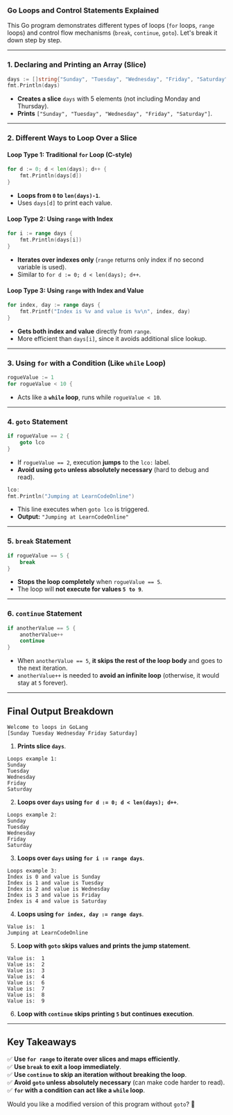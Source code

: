 ### **Go Loops and Control Statements Explained**

This Go program demonstrates different types of loops (`for` loops, `range` loops) and control flow mechanisms (`break`, `continue`, `goto`). Let's break it down step by step.

---

### **1. Declaring and Printing an Array (Slice)**
```go
days := []string{"Sunday", "Tuesday", "Wednesday", "Friday", "Saturday"}
fmt.Println(days)
```
- **Creates a slice** `days` with 5 elements (not including Monday and Thursday).
- **Prints** `["Sunday", "Tuesday", "Wednesday", "Friday", "Saturday"]`.

---

### **2. Different Ways to Loop Over a Slice**

#### **Loop Type 1: Traditional `for` Loop (C-style)**
```go
for d := 0; d < len(days); d++ {
    fmt.Println(days[d])
}
```
- **Loops from `0` to `len(days)-1`**.
- Uses `days[d]` to print each value.

#### **Loop Type 2: Using `range` with Index**
```go
for i := range days {
    fmt.Println(days[i])
}
```
- **Iterates over indexes only** (`range` returns only index if no second variable is used).
- Similar to `for d := 0; d < len(days); d++`.

#### **Loop Type 3: Using `range` with Index and Value**
```go
for index, day := range days {
    fmt.Printf("Index is %v and value is %v\n", index, day)
}
```
- **Gets both index and value** directly from `range`.
- More efficient than `days[i]`, since it avoids additional slice lookup.

---
### **3. Using `for` with a Condition (Like `while` Loop)**
```go
rogueValue := 1
for rogueValue < 10 {
```
- Acts like a **`while` loop**, runs while `rogueValue < 10`.

---

### **4. `goto` Statement**
```go
if rogueValue == 2 {
    goto lco
}
```
- If `rogueValue == 2`, execution **jumps** to the `lco:` label.
- **Avoid using `goto` unless absolutely necessary** (hard to debug and read).

```go
lco:
fmt.Println("Jumping at LearnCodeOnline")
```
- This line executes when `goto lco` is triggered.
- **Output:** `"Jumping at LearnCodeOnline"`

---

### **5. `break` Statement**
```go
if rogueValue == 5 {
    break
}
```
- **Stops the loop completely** when `rogueValue == 5`.
- The loop will **not execute for values `5 to 9`**.

---

### **6. `continue` Statement**
```go
if anotherValue == 5 {
    anotherValue++
    continue
}
```
- When `anotherValue == 5`, **it skips the rest of the loop body** and goes to the next iteration.
- `anotherValue++` is needed to **avoid an infinite loop** (otherwise, it would stay at `5` forever).

---

## **Final Output Breakdown**
```
Welcome to loops in GoLang
[Sunday Tuesday Wednesday Friday Saturday]
```
1. **Prints slice `days`**.

```
Loops example 1:
Sunday
Tuesday
Wednesday
Friday
Saturday
```
2. **Loops over `days` using `for d := 0; d < len(days); d++`**.

```
Loops example 2:
Sunday
Tuesday
Wednesday
Friday
Saturday
```
3. **Loops over `days` using `for i := range days`**.

```
Loops example 3:
Index is 0 and value is Sunday
Index is 1 and value is Tuesday
Index is 2 and value is Wednesday
Index is 3 and value is Friday
Index is 4 and value is Saturday
```
4. **Loops using `for index, day := range days`**.

```
Value is:  1
Jumping at LearnCodeOnline
```
5. **Loop with `goto` skips values and prints the jump statement**.

```
Value is:  1
Value is:  2
Value is:  3
Value is:  4
Value is:  6
Value is:  7
Value is:  8
Value is:  9
```
6. **Loop with `continue` skips printing `5` but continues execution**.

---

## **Key Takeaways**
✅ **Use `for range` to iterate over slices and maps efficiently**.  
✅ **Use `break` to exit a loop immediately**.  
✅ **Use `continue` to skip an iteration without breaking the loop**.  
✅ **Avoid `goto` unless absolutely necessary** (can make code harder to read).  
✅ **`for` with a condition can act like a `while` loop**.  

Would you like a modified version of this program without `goto`? 🚀